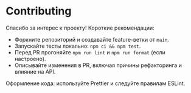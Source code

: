 # Contributing

Спасибо за интерес к проекту! Короткие рекомендации:
- Форкните репозиторий и создавайте feature-ветки от `main`.
- Запускайте тесты локально: `npm ci && npm test`.
- Перед PR прогоняйте `npm run lint` и `npm run format` (если настроено).
- Описывайте изменения в PR, включая причины рефакторинга и влияние на API.

Оформление кода: используйте Prettier и следуйте правилам ESLint.
